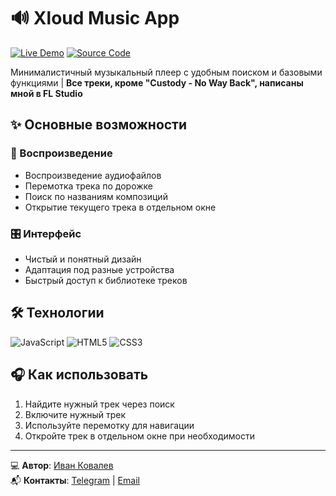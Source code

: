 # 🔊 Xloud Music App

[![Live Demo](https://img.shields.io/badge/-ДЕМО-1DB954?style=for-the-badge&logo=spotify&logoColor=white)](https://ivkovalevv.github.io/xloudmusicapp) 
[![Source Code](https://img.shields.io/badge/-КОД-181717?style=for-the-badge&logo=github&logoColor=white)](https://github.com/ivkovalevv/xloudmusicapp)

Минималистичный музыкальный плеер с удобным поиском и базовыми функциями | **Все треки, кроме "Custody - No Way Back", написаны мной в FL Studio**

## ✨ Основные возможности

### 🎵 Воспроизведение
- Воспроизведение аудиофайлов
- Перемотка трека по дорожке
- Поиск по названиям композиций
- Открытие текущего трека в отдельном окне

### 🎛 Интерфейс
- Чистый и понятный дизайн
- Адаптация под разные устройства
- Быстрый доступ к библиотеке треков

## 🛠 Технологии

![JavaScript](https://img.shields.io/badge/-JavaScript-F7DF1E?style=for-the-badge&logo=javascript&logoColor=black)
![HTML5](https://img.shields.io/badge/-HTML5-E34F26?style=for-the-badge&logo=html5&logoColor=white)
![CSS3](https://img.shields.io/badge/-CSS3-1572B6?style=for-the-badge&logo=css3&logoColor=white)

## 🎧 Как использовать

1. Найдите нужный трек через поиск
2. Включите нужный трек
3. Используйте перемотку для навигации
4. Откройте трек в отдельном окне при необходимости

---

💻 **Автор**: [Иван Ковалев](https://kovalev-site.ru)  
📬 **Контакты**: [Telegram](https://t.me/x_kovalev) | [Email](mailto:ivkovalevv@gmail.ru)
